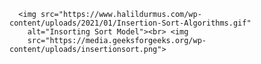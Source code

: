       <img src="https://www.halildurmus.com/wp-content/uploads/2021/01/Insertion-Sort-Algorithms.gif"
        alt="Insorting Sort Model"><br> <img
        src="https://media.geeksforgeeks.org/wp-content/uploads/insertionsort.png">
